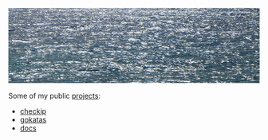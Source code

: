 ![sea](sea.jpg)

Some of my public [projects](https://github.com/jreisinger):

* [checkip](https://github.com/jreisinger/checkip)
* [gokatas](https://github.com/jreisinger/gokatas)
* [docs](https://github.com/jreisinger/docs)